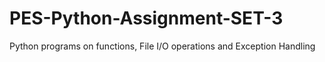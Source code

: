 # PES-Python-Assignment-SET-3
Python programs on functions, File I/O operations and Exception Handling
